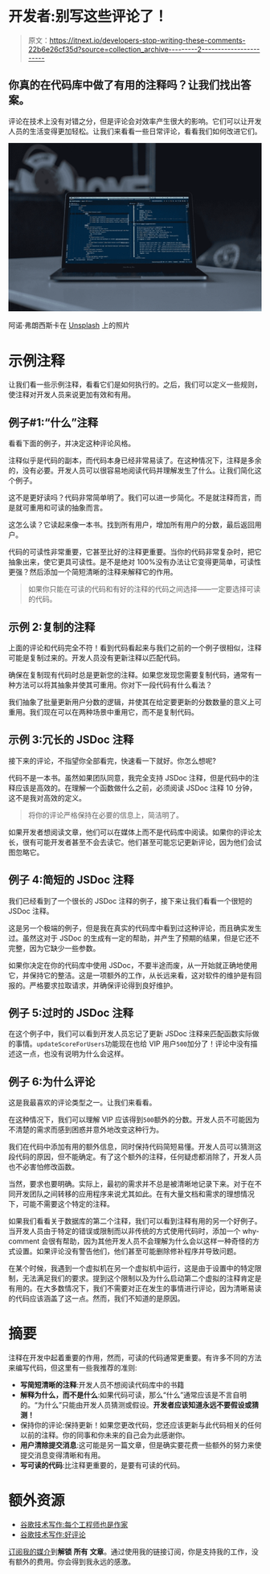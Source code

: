# 开发者:别写这些评论了！

> 原文：<https://itnext.io/developers-stop-writing-these-comments-22b6e26cf35d?source=collection_archive---------2----------------------->

## 你真的在代码库中做了有用的注释吗？让我们找出答案。

评论在技术上没有对错之分，但是评论会对效率产生很大的影响。它们可以让开发人员的生活变得更加轻松。让我们来看看一些日常评论，看看我们如何改进它们。

![](img/f01f472b4d1433794dae6049c65a4f7e.png)

阿诺·弗朗西斯卡在 [Unsplash](https://unsplash.com?utm_source=medium&utm_medium=referral) 上的照片

# 示例注释

让我们看一些示例注释，看看它们是如何执行的。之后，我们可以定义一些规则，使注释对开发人员来说更加有效和有用。

## 例子#1:“什么”注释

看看下面的例子，并决定这种评论风格。

注释似乎是代码的副本，而代码本身已经非常易读了。在这种情况下，注释是多余的，没有必要。开发人员可以很容易地阅读代码并理解发生了什么。让我们简化这个例子。

这不是更好读吗？代码非常简单明了。我们可以进一步简化。不是就注释而言，而是就可重用和可读的抽象而言。

这怎么读？它读起来像一本书。找到所有用户，增加所有用户的分数，最后返回用户。

代码的可读性非常重要，它甚至比好的注释更重要。当你的代码非常复杂时，把它抽象出来，使它更具可读性。是不是绝对 100%没有办法让它变得更简单，可读性更强？然后添加一个简短清晰的注释来解释它的作用。

> 如果你只能在可读的代码和有好的注释的代码之间选择——一定要选择可读的代码。

## 示例 2:复制的注释

上面的评论和代码完全不符！看到代码看起来与我们之前的一个例子很相似，注释可能是复制过来的。开发人员没有更新注释以匹配代码。

确保在复制现有代码时总是更新您的注释。如果您发现您需要复制代码，通常有一种方法可以将其抽象并使其可重用。你对下一段代码有什么看法？

我们抽象了批量更新用户分数的逻辑，并使其在给定要更新的分数数量的意义上可重用。我们现在可以在两种场景中重用它，而不是复制代码。

## 示例 3:冗长的 JSDoc 注释

接下来的评论，不指望你全部看完，快速看一下就好。你怎么想呢?

代码不是一本书。虽然如果团队同意，我完全支持 JSDoc 注释，但是代码中的注释应该是高效的。在理解一个函数做什么之前，必须阅读 JSDoc 注释 10 分钟，这不是我对高效的定义。

> 将你的评论严格保持在必要的信息上，简洁明了。

如果开发者想阅读文章，他们可以在媒体上而不是代码库中阅读。如果你的评论太长，很有可能开发者甚至不会去读它。他们甚至可能忘记更新评论，因为他们会试图忽略它。

## 例子 4:简短的 JSDoc 注释

我们已经看到了一个很长的 JSDoc 注释的例子，接下来让我们看看一个很短的 JSDoc 注释。

这是另一个极端的例子，但是我在真实的代码库中看到过这种评论，而且确实发生过。虽然这对于 JSDoc 的生成有一定的帮助，并产生了预期的结果，但是它还不完整，因为它缺少一些参数。

如果你决定在你的代码库中使用 JSDoc，不要半途而废，从一开始就正确地使用它，并保持它的整洁。这是一项额外的工作，从长远来看，这对软件的维护是有回报的。严格要求拉取请求，并确保评论得到良好维护。

## 例子 5:过时的 JSDoc 注释

在这个例子中，我们可以看到开发人员忘记了更新 JSDoc 注释来匹配函数实际做的事情。`updateScoreForUsers`功能现在也给 VIP 用户`500`加分了！评论中没有描述这一点，也没有说明为什么会这样。

## 例子 6:为什么评论

这是我最喜欢的评论类型之一。让我们来看看。

在这种情况下，我们可以理解 VIP 应该得到`500`额外的分数。开发人员不可能因为不清楚的需求而感到困惑并意外地改变这种行为。

我们在代码中添加有用的额外信息，同时保持代码简短易懂。开发人员可以猜测这段代码的原因，但不能确定。有了这个额外的注释，任何疑虑都消除了，开发人员也不必害怕修改函数。

当然，要求也要明确。实际上，最初的需求并不总是被清晰地记录下来。对于在不同开发团队之间转移的应用程序来说尤其如此。在有大量文档和需求的理想情况下，可能不需要这个特定的注释。

如果我们看看关于数据库的第二个注释，我们可以看到注释有用的另一个好例子。当开发人员由于特定的错误或限制而以非传统的方式使用代码时，添加一个 why-comment 会很有帮助，因为其他开发人员不会理解为什么会以这样一种奇怪的方式设置。如果评论没有警告他们，他们甚至可能删除修补程序并导致问题。

在某个时候，我遇到一个虚拟机在另一个虚拟机中运行，这是由于设置中的特定限制，无法满足我们的要求。提到这个限制以及为什么启动第二个虚拟的注释肯定是有用的。在大多数情况下，我们不需要对正在发生的事情进行评论，因为清晰易读的代码应该涵盖了这一点。然而，我们不知道的是原因。

# 摘要

注释在开发中起着重要的作用，然而，可读的代码通常更重要。有许多不同的方法来编写代码，但这里有一些我推荐的准则:

*   **写简短清晰的注释**:开发人员不想阅读代码库中的书籍
*   **解释为什么，而不是什么**:如果代码可读，那么“什么”通常应该是不言自明的。“为什么”只能由开发人员猜测或假设。**开发者应该知道永远不要假设或猜测！**
*   保持你的评论:保持更新！如果您更改代码，您还应该更新与此代码相关的任何以前的注释。你的同事和你未来的自己会为此感谢你。
*   **用户清除提交消息**:这可能是另一篇文章，但是确实要花费一些额外的努力来使提交消息变得清晰和有用。
*   **写可读的代码**:比注释更重要的，是要有可读的代码。

# 额外资源

*   [谷歌技术写作:每个工程师也是作家](https://developers.google.com/tech-writing)
*   [谷歌技术写作:好评论](https://developers.google.com/tech-writing/two/code-comments#lesson_1_good_commenting_means_good_writing)

[订阅我的媒介](https://kevinvr.medium.com/membership)到**解锁** **所有** **文章**。通过使用我的链接订阅，你是支持我的工作，没有额外的费用。你会得到我永远的感激。